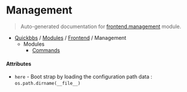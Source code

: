 # Management

> Auto-generated documentation for [frontend.management](blob/master/frontend/management/__init__.py) module.

- [Quickbbs](../../README.md#quickbbs-index) / [Modules](../../MODULES.md#quickbbs-modules) / [Frontend](../index.md#frontend) / Management
    - Modules
        - [Commands](commands/index.md#commands)

#### Attributes

- `here` - 
  Boot strap by loading the configuration path data
  : `os.path.dirname(__file__)`
